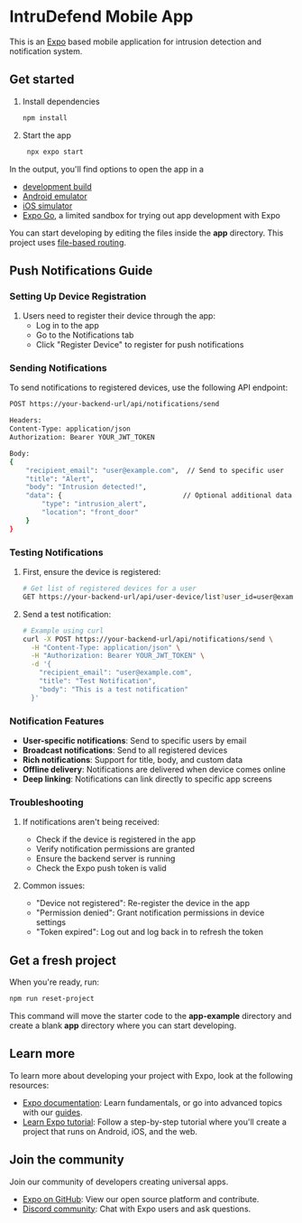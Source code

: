 # IntruDefend Mobile App

This is an [Expo](https://expo.dev) based mobile application for intrusion detection and notification system.

## Get started

1. Install dependencies

   ```bash
   npm install
   ```

2. Start the app

   ```bash
    npx expo start
   ```

In the output, you'll find options to open the app in a

- [development build](https://docs.expo.dev/develop/development-builds/introduction/)
- [Android emulator](https://docs.expo.dev/workflow/android-studio-emulator/)
- [iOS simulator](https://docs.expo.dev/workflow/ios-simulator/)
- [Expo Go](https://expo.dev/go), a limited sandbox for trying out app development with Expo

You can start developing by editing the files inside the **app** directory. This project uses [file-based routing](https://docs.expo.dev/router/introduction).

## Push Notifications Guide

### Setting Up Device Registration

1. Users need to register their device through the app:
   - Log in to the app
   - Go to the Notifications tab
   - Click "Register Device" to register for push notifications

### Sending Notifications

To send notifications to registered devices, use the following API endpoint:

```bash
POST https://your-backend-url/api/notifications/send

Headers:
Content-Type: application/json
Authorization: Bearer YOUR_JWT_TOKEN

Body:
{
    "recipient_email": "user@example.com",  // Send to specific user
    "title": "Alert",
    "body": "Intrusion detected!",
    "data": {                              // Optional additional data
        "type": "intrusion_alert",
        "location": "front_door"
    }
}
```

### Testing Notifications

1. First, ensure the device is registered:
   ```bash
   # Get list of registered devices for a user
   GET https://your-backend-url/api/user-device/list?user_id=user@example.com
   ```

2. Send a test notification:
   ```bash
   # Example using curl
   curl -X POST https://your-backend-url/api/notifications/send \
     -H "Content-Type: application/json" \
     -H "Authorization: Bearer YOUR_JWT_TOKEN" \
     -d '{
       "recipient_email": "user@example.com",
       "title": "Test Notification",
       "body": "This is a test notification"
     }'
   ```

### Notification Features

- **User-specific notifications**: Send to specific users by email
- **Broadcast notifications**: Send to all registered devices
- **Rich notifications**: Support for title, body, and custom data
- **Offline delivery**: Notifications are delivered when device comes online
- **Deep linking**: Notifications can link directly to specific app screens

### Troubleshooting

1. If notifications aren't being received:
   - Check if the device is registered in the app
   - Verify notification permissions are granted
   - Ensure the backend server is running
   - Check the Expo push token is valid

2. Common issues:
   - "Device not registered": Re-register the device in the app
   - "Permission denied": Grant notification permissions in device settings
   - "Token expired": Log out and log back in to refresh the token

## Get a fresh project

When you're ready, run:

```bash
npm run reset-project
```

This command will move the starter code to the **app-example** directory and create a blank **app** directory where you can start developing.

## Learn more

To learn more about developing your project with Expo, look at the following resources:

- [Expo documentation](https://docs.expo.dev/): Learn fundamentals, or go into advanced topics with our [guides](https://docs.expo.dev/guides).
- [Learn Expo tutorial](https://docs.expo.dev/tutorial/introduction/): Follow a step-by-step tutorial where you'll create a project that runs on Android, iOS, and the web.

## Join the community

Join our community of developers creating universal apps.

- [Expo on GitHub](https://github.com/expo/expo): View our open source platform and contribute.
- [Discord community](https://chat.expo.dev): Chat with Expo users and ask questions.
